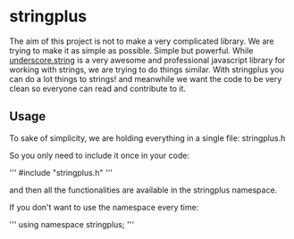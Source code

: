 # stringplus
The aim of this project is not to make a very complicated library. We are trying to make it as simple as possible. Simple but powerful. While [underscore.string][] is a very awesome and professional javascript library for working with strings, we are trying to do things similar.
With stringplus you can do a lot things to strings! and meanwhile we want the code to be very clean so everyone can read and contribute to it.

[underscore.string]: https://github.com/epeli/underscore.string "underscore.string github repository"

## Usage

To sake of simplicity, we are holding everything in a single file: stringplus.h


So you only need to include it once in your code:

'''
#include "stringplus.h"
'''

and then all the functionalities are available in the stringplus namespace.


If you don't want to use the namespace every time:

'''
using namespace stringplus;
'''
